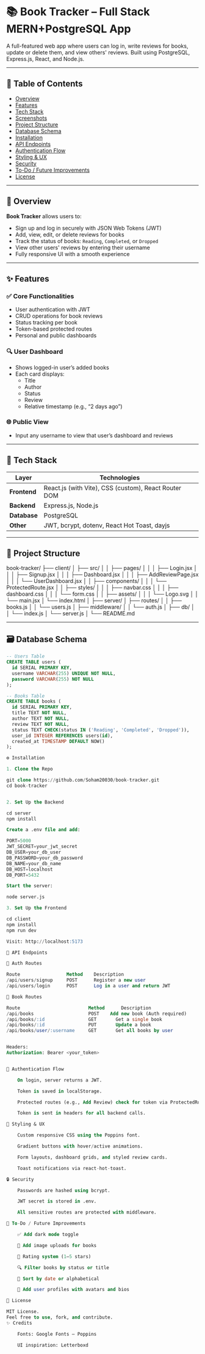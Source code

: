 # 📚 Book Tracker – Full Stack MERN+PostgreSQL App

A full-featured web app where users can log in, write reviews for books, update or delete them, and view others' reviews. Built using PostgreSQL, Express.js, React, and Node.js.

---

## 📌 Table of Contents

- [Overview](#-overview)
- [Features](#-features)
- [Tech Stack](#-tech-stack)
- [Screenshots](#-screenshots)
- [Project Structure](#-project-structure)
- [Database Schema](#-database-schema)
- [Installation](#-installation)
- [API Endpoints](#-api-endpoints)
- [Authentication Flow](#-authentication-flow)
- [Styling & UX](#-styling--ux)
- [Security](#-security)
- [To-Do / Future Improvements](#-to-do--future-improvements)
- [License](#-license)

---

## 🚀 Overview

**Book Tracker** allows users to:

- Sign up and log in securely with JSON Web Tokens (JWT)
- Add, view, edit, or delete reviews for books
- Track the status of books: `Reading`, `Completed`, or `Dropped`
- View other users' reviews by entering their username
- Fully responsive UI with a smooth experience

---

## ✨ Features

### ✅ Core Functionalities
- User authentication with JWT
- CRUD operations for book reviews
- Status tracking per book
- Token-based protected routes
- Personal and public dashboards

### 🔍 User Dashboard
- Shows logged-in user’s added books
- Each card displays:
  - Title
  - Author
  - Status
  - Review
  - Relative timestamp (e.g., “2 days ago”)

### 🌐 Public View
- Input any username to view that user’s dashboard and reviews

---

## 🧰 Tech Stack

| Layer       | Technologies |
|-------------|--------------|
| **Frontend** | React.js (with Vite), CSS (custom), React Router DOM |
| **Backend**  | Express.js, Node.js |
| **Database** | PostgreSQL |
| **Other**    | JWT, bcrypt, dotenv, React Hot Toast, dayjs |

---

## 🧱 Project Structure

book-tracker/
├── client/
│ ├── src/
│ │ ├── pages/
│ │ │ ├── Login.jsx
│ │ │ ├── Signup.jsx
│ │ │ ├── Dashboard.jsx
│ │ │ ├── AddReviewPage.jsx
│ │ │ └── UserDashboard.jsx
│ │ ├── components/
│ │ │ └── ProtectedRoute.jsx
│ │ ├── styles/
│ │ │ ├── navbar.css
│ │ │ ├── dashboard.css
│ │ │ └── form.css
│ │ ├── assets/
│ │ │ └── Logo.svg
│ │ └── main.jsx
│ └── index.html
│
├── server/
│ ├── routes/
│ │ ├── books.js
│ │ └── users.js
│ ├── middleware/
│ │ └── auth.js
│ ├── db/
│ │ └── index.js
│ └── server.js
│
└── README.md


---

## 🗃️ Database Schema

```sql
-- Users Table
CREATE TABLE users (
  id SERIAL PRIMARY KEY,
  username VARCHAR(255) UNIQUE NOT NULL,
  password VARCHAR(255) NOT NULL
);

-- Books Table
CREATE TABLE books (
  id SERIAL PRIMARY KEY,
  title TEXT NOT NULL,
  author TEXT NOT NULL,
  review TEXT NOT NULL,
  status TEXT CHECK(status IN ('Reading', 'Completed', 'Dropped')),
  user_id INTEGER REFERENCES users(id),
  created_at TIMESTAMP DEFAULT NOW()
);

⚙️ Installation

1. Clone the Repo

git clone https://github.com/Soham20030/book-tracker.git
cd book-tracker


2. Set Up the Backend

cd server
npm install

Create a .env file and add:

PORT=5000
JWT_SECRET=your_jwt_secret
DB_USER=your_db_user
DB_PASSWORD=your_db_password
DB_NAME=your_db_name
DB_HOST=localhost
DB_PORT=5432

Start the server:

node server.js

3. Set Up the Frontend

cd client
npm install
npm run dev

Visit: http://localhost:5173

📡 API Endpoints

🔐 Auth Routes

Route	              Method	Description
/api/users/signup	  POST	    Register a new user
/api/users/login	  POST	    Log in a user and return JWT

📘 Book Routes

Route	                      Method	  Description
/api/books	                  POST	  Add new book (Auth required)
/api/books/:id	              GET	    Get a single book
/api/books/:id	              PUT	    Update a book
/api/books/user/:username     GET	    Get all books by user


Headers:
Authorization: Bearer <your_token>


🔐 Authentication Flow

    On login, server returns a JWT.

    Token is saved in localStorage.

    Protected routes (e.g., Add Review) check for token via ProtectedRoute.jsx.

    Token is sent in headers for all backend calls.

🎨 Styling & UX

    Custom responsive CSS using the Poppins font.

    Gradient buttons with hover/active animations.

    Form layouts, dashboard grids, and styled review cards.

    Toast notifications via react-hot-toast.

🔒 Security

    Passwords are hashed using bcrypt.

    JWT secret is stored in .env.

    All sensitive routes are protected with middleware.

🧠 To-Do / Future Improvements

    ✅ Add dark mode toggle

    📸 Add image uploads for books

    🌟 Rating system (1–5 stars)

    🔍 Filter books by status or title

    🧾 Sort by date or alphabetical

    👤 Add user profiles with avatars and bios

📄 License

MIT License.
Feel free to use, fork, and contribute.
✨ Credits

    Fonts: Google Fonts – Poppins

    UI inspiration: Letterboxd



